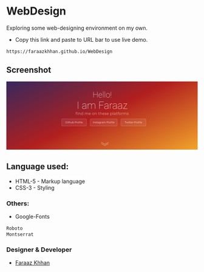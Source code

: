 # WebDesign
Exploring some web-designing environment on my own.
* Copy this link and paste to URL bar to use live demo.
```
https://faraazkhhan.github.io/WebDesign
```

## Screenshot
![ResponsiveWeb by FaraazKhhan](https://raw.githubusercontent.com/FaraazKhhan/WebDesign/master/data/web.png)

## Language used:
* HTML-5 - Markup language
* CSS-3  - Styling

### Others:
* Google-Fonts
```
Roboto
Montserrat
```

### Designer & Developer
* [Faraaz Khhan](https://www.instagram.com/justfaraaz) 
